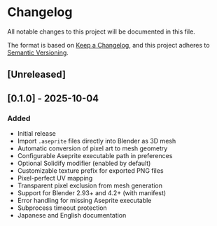 # Changelog

All notable changes to this project will be documented in this file.

The format is based on [Keep a Changelog](https://keepachangelog.com/en/1.0.0/),
and this project adheres to [Semantic Versioning](https://semver.org/spec/v2.0.0.html).

## [Unreleased]

## [0.1.0] - 2025-10-04

### Added
- Initial release
- Import `.aseprite` files directly into Blender as 3D mesh
- Automatic conversion of pixel art to mesh geometry
- Configurable Aseprite executable path in preferences
- Optional Solidify modifier (enabled by default)
- Customizable texture prefix for exported PNG files
- Pixel-perfect UV mapping
- Transparent pixel exclusion from mesh generation
- Support for Blender 2.93+ and 4.2+ (with manifest)
- Error handling for missing Aseprite executable
- Subprocess timeout protection
- Japanese and English documentation
